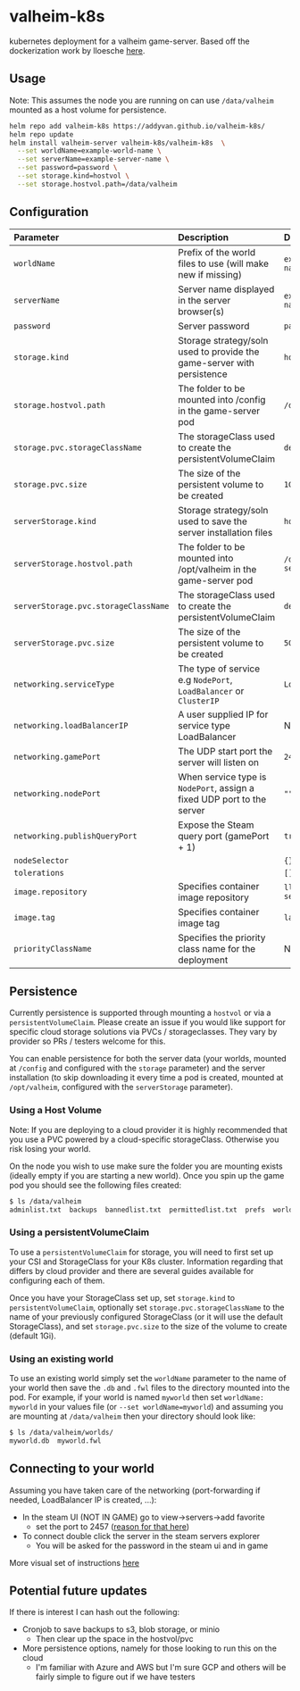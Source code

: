 # valheim-k8s

kubernetes deployment for a valheim game-server. Based off the dockerization work by lloesche [here](https://github.com/lloesche/valheim-server-docker).

## Usage

Note: This assumes the node you are running on can use `/data/valheim` mounted as a host volume for persistence.

```bash
helm repo add valheim-k8s https://addyvan.github.io/valheim-k8s/
helm repo update
helm install valheim-server valheim-k8s/valheim-k8s  \
  --set worldName=example-world-name \
  --set serverName=example-server-name \
  --set password=password \
  --set storage.kind=hostvol \
  --set storage.hostvol.path=/data/valheim
```

## Configuration

| Parameter                            | Description                                                            | Default                   |
|:-------------------------------------|:-----------------------------------------------------------------------|:--------------------------|
| `worldName`                          | Prefix of the world files to use (will make new if missing)            | `example-world-name`      |
| `serverName`                         | Server name displayed in the server browser(s)                         | `example-server-name`     |
| `password`                           | Server password                                                        | `password`                |
| `storage.kind`                       | Storage strategy/soln used to provide the game-server with persistence | `hostvol`                 |
| `storage.hostvol.path`               | The folder to be mounted into /config in the game-server pod           | `/data/valheim`           |
| `storage.pvc.storageClassName`       | The storageClass used to create the persistentVolumeClaim              | `default`                 |
| `storage.pvc.size`                   | The size of the persistent volume to be created                        | `1Gi`                     |
| `serverStorage.kind`                 | Storage strategy/soln used to save the server installation files       | `hostvol`                 |
| `serverStorage.hostvol.path`         | The folder to be mounted into /opt/valheim in the game-server pod      | `/data/valheim-server`    |
| `serverStorage.pvc.storageClassName` | The storageClass used to create the persistentVolumeClaim              | `default`                 |
| `serverStorage.pvc.size`             | The size of the persistent volume to be created                        | `5Gi`                     |
| `networking.serviceType`             | The type of service e.g `NodePort`, `LoadBalancer` or `ClusterIP`      | `LoadBalancer`            |
| `networking.loadBalancerIP`          | A user supplied IP for service type LoadBalancer                       | None                      |
| `networking.gamePort`                | The UDP start port the server will listen on                           | `2456`                    |
| `networking.nodePort`                | When service type is `NodePort`, assign a fixed UDP port to the server | `""`                      |
| `networking.publishQueryPort`        | Expose the Steam query port (gamePort + 1)                             | `true`                    |
| `nodeSelector`                       |                                                                        | `{}`                      |
| `tolerations`                        |                                                                        | `[]`                      |
| `image.repository`                   | Specifies container image repository                                   | `lloesche/valheim-server` |
| `image.tag`                          | Specifies container image tag                                          | `latest`                  |
| `priorityClassName`                  | Specifies the priority class name for the deployment                   | None                      |

## Persistence

Currently persistence is supported through mounting a `hostvol` or via a `persistentVolumeClaim`. Please create an issue if you would like support for specific cloud storage solutions via PVCs / storageclasses. They vary by provider so PRs / testers welcome for this.

You can enable persistence for both the server data (your worlds, mounted at `/config` and configured with the `storage` parameter) and the server installation (to skip downloading it every time a pod is created, mounted at `/opt/valheim`, configured with the `serverStorage` parameter).

### Using a Host Volume

Note: If you are deploying to a cloud provider it is highly recommended that you use a PVC powered by a cloud-specific storageClass. Otherwise you risk losing your world.

On the node you wish to use make sure the folder you are mounting exists (ideally empty if you are starting a new world). Once you spin up the game pod you should see the following files created:

```bash
$ ls /data/valheim
adminlist.txt  backups  bannedlist.txt  permittedlist.txt  prefs  worlds
```

### Using a persistentVolumeClaim

To use a `persistentVolumeClaim` for storage, you will need to first set up your CSI and StorageClass for your K8s cluster. Information regarding that differs by cloud provider and there are several guides available for configuring each of them.

Once you have your StorageClass set up, set `storage.kind` to `persistentVolumeClaim`, optionally set `storage.pvc.storageClassName` to the name of your previously configured StorageClass (or it will use the default StorageClass), and set `storage.pvc.size` to the size of the volume to create (default 1Gi).

### Using an existing world

To use an existing world simply set the `worldName` parameter to the name of your world then save the `.db` and `.fwl` files to the directory mounted into the pod. For example, if your world is named `myworld` then set `worldName: myworld` in your values file (or `--set worldName=myworld`) and assuming you are mounting at `/data/valheim` then your directory should look like:

```bash
$ ls /data/valheim/worlds/
myworld.db  myworld.fwl
```

## Connecting to your world

Assuming you have taken care of the networking (port-forwarding if needed, LoadBalancer IP is created, ...):

- In the steam UI (NOT IN GAME) go to view->servers->add favorite
  - set the port to 2457 ([reason for that here](https://github.com/lloesche/valheim-server-docker/discussions/32#discussioncomment-371306))
- To connect double click the server in the steam servers explorer
  - You will be asked for the password in the steam ui and in game

More visual set of instructions [here](https://github.com/mbround18/valheim-docker/discussions/51)

## Potential future updates

If there is interest I can hash out the following:

- Cronjob to save backups to s3, blob storage, or minio
  - Then clear up the space in the hostvol/pvc
- More persistence options, namely for those looking to run this on the cloud
  - I'm familiar with Azure and AWS but I'm sure GCP and others will be fairly simple to figure out if we have testers

